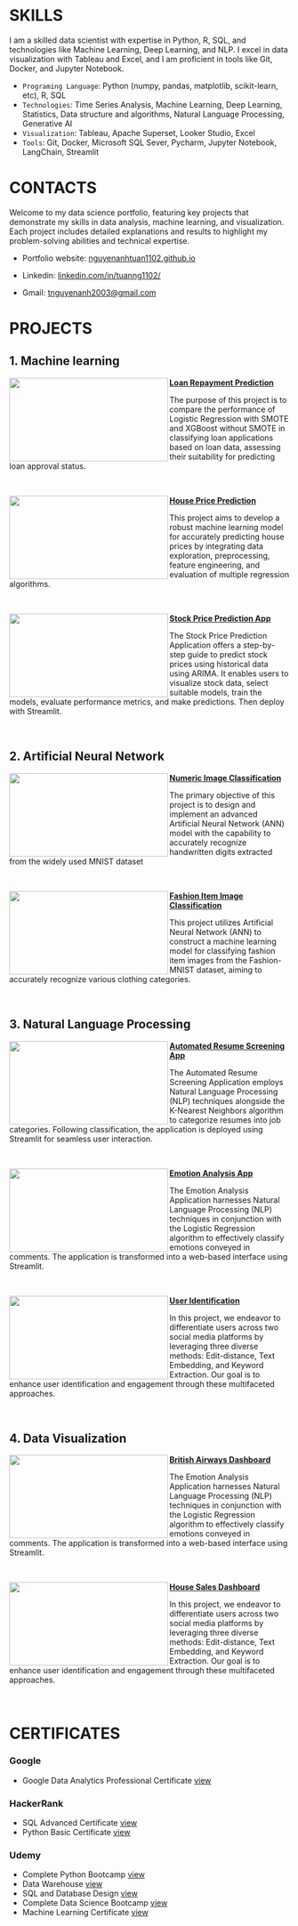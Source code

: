 # SKILLS

I am a skilled data scientist with expertise in Python, R, SQL, and technologies like Machine Learning, Deep Learning, and NLP. I excel in data visualization with Tableau and Excel, and I am proficient in tools like Git, Docker, and Jupyter Notebook.

- ```Programing Language```: Python (numpy, pandas, matplotlib, scikit-learn, etc), R, SQL
- ```Technologies```: Time Series Analysis, Machine Learning, Deep Learning, Statistics, Data structure and algorithms, Natural Language Processing, Generative AI
- ```Visualization```: Tableau, Apache Superset, Looker Studio, Excel
- ```Tools```: Git, Docker, Microsoft SQL Sever, Pycharm, Jupyter Notebook, LangChain, Streamlit

# CONTACTS

Welcome to my data science portfolio, featuring key projects that demonstrate my skills in data analysis, machine learning, and visualization. Each project includes detailed explanations and results to highlight my problem-solving abilities and technical expertise.

- Portfolio website: <a href="https://nguyenanhtuan1102.github.io/">nguyenanhtuan1102.github.io</a>

- Linkedin: <a href="https://linkedin.com/in/tuanng1102/">linkedin.com/in/tuanng1102/</a>

- Gmail: tnguyenanh2003@gmail.com

# PROJECTS
## 1. Machine learning

<a href="https://github.com/tuanng1102/loan-repayment-prediction"> <img align="left" width="285" height="150" src="https://storage.googleapis.com/production-payrup-assets/post/107-1661768972-658-post.jpg"> **[Loan Repayment Prediction](https://github.com/tuanng1102/loan-repayment-prediction)**

The purpose of this project is to compare the performance of Logistic Regression with SMOTE and XGBoost without SMOTE in classifying loan applications based on loan data, assessing their suitability for predicting loan approval status.

<br />

<a href="https://github.com/tuanng1102/house-price-prediction"> <img align="left" width="285" height="150" src="https://img.freepik.com/free-vector/credit-score-flat-composition-with-cityscape-background-doodle-human-characters-with-coins-new-house-vector-illustration_1284-83827.jpg?t=st=1713581157~exp=1713584757~hmac=023bcc058c6505bf2a4d5e4e918f9d15732975acbdf728ba61cf4123a045a922&w=826"> **[House Price Prediction](https://github.com/tuanng1102/house-price-prediction)**

This project aims to develop a robust machine learning model for accurately predicting house prices by integrating data exploration, preprocessing, feature engineering, and evaluation of multiple regression algorithms.

<br />

<a href="https://github.com/tuanng1102/stock-price-prediction-app"> <img align="left" width="285" height="150" src="https://img.freepik.com/premium-vector/stock-market-analysis-concept_23-2148604771.jpg?w=740"> **[Stock Price Prediction App](https://github.com/tuanng1102/stock-price-prediction-app)**

The Stock Price Prediction Application offers a step-by-step guide to predict stock prices using historical data using ARIMA. It enables users to visualize stock data, select suitable models, train the models, evaluate performance metrics, and make predictions. Then deploy with Streamlit.

<br />

## 2. Artificial Neural Network

<a href="https://github.com/tuanng1102/numeric-image-classification"> <img align="left" width="285" height="150" src="https://production-media.paperswithcode.com/datasets/MNIST-0000000001-2e09631a_09liOmx.jpg"> **[Numeric Image Classification](https://github.com/tuanng1102/numeric-image-classification)**

The primary objective of this project is to design and implement an advanced Artificial Neural Network (ANN) model with the capability to accurately recognize handwritten digits extracted from the widely used MNIST dataset

<br />

<a href="https://github.com/tuanng1102/fashion-item-image-classification"> <img align="left" width="285" height="150" src="https://repository-images.githubusercontent.com/551880225/63622c63-717c-4b14-8a18-d750e395f484"> **[Fashion Item Image Classification](https://github.com/tuanng1102/fashion-item-image-classification)**

This project utilizes Artificial Neural Network (ANN) to construct a machine learning model for classifying fashion item images from the Fashion-MNIST dataset, aiming to accurately recognize various clothing categories.

<br />

## 3. Natural Language Processing

<a href="https://github.com/tuanng1102/resume-screening-app"> <img align="left" width="285" height="150" src="https://www.recruiterslineup.com/wp-content/uploads/2022/06/resume-screening-software.png"> **[Automated Resume Screening App](https://github.com/tuanng1102/resume-screening-app)**

The Automated Resume Screening Application employs Natural Language Processing (NLP) techniques alongside the K-Nearest Neighbors algorithm to categorize resumes into job categories. Following classification, the application is deployed using Streamlit for seamless user interaction.

<br />

<a href="https://github.com/tuanng1102/emotion-detection-app"> <img align="left" width="285" height="150" src="https://img.freepik.com/premium-vector/collection-cute-emoticons-reaction-social-media-set-mixed-feeling_90099-587.jpg?w=900"> **[Emotion Analysis App](https://github.com/tuanng1102/emotion-detection-app)**

The Emotion Analysis Application harnesses Natural Language Processing (NLP) techniques in conjunction with the Logistic Regression algorithm to effectively classify emotions conveyed in comments. The application is transformed into a web-based interface using Streamlit.

<br />

<a href="https://github.com/tuanng1102/user-identification"> <img align="left" width="285" height="150" src="https://www.scnsoft.com/blog-pictures/information-security/session-mapping-for-user-identification-01.png"> **[User Identification](https://github.com/tuanng1102/user-identification)**

In this project, we endeavor to differentiate users across two social media platforms by leveraging three diverse methods: Edit-distance, Text Embedding, and Keyword Extraction. Our goal is to enhance user identification and engagement through these multifaceted approaches.

<br />

## 4. Data Visualization

<a href="https://github.com/tuanng1102/british-airway-report"> <img align="left" width="285" height="150" src="https://img.freepik.com/premium-vector/aircraft-plane-runway-airport-terminal-building-landscape-skyline-illustration_7081-1789.jpg?w=740"> **[British Airways Dashboard](https://github.com/tuanng1102/british-airway-report)**

The Emotion Analysis Application harnesses Natural Language Processing (NLP) techniques in conjunction with the Logistic Regression algorithm to effectively classify emotions conveyed in comments. The application is transformed into a web-based interface using Streamlit.

<br />

<a href="https://github.com/tuanng1102/house-sales-dashboard"> <img align="left" width="285" height="150" src="https://img.freepik.com/premium-vector/tiny-character-male-female-hold-gold-coin-dollar-sale-farming-real-estate_169479-985.jpg?w=826"> **[House Sales Dashboard](https://github.com/tuanng1102/house-sales-dashboard)**

In this project, we endeavor to differentiate users across two social media platforms by leveraging three diverse methods: Edit-distance, Text Embedding, and Keyword Extraction. Our goal is to enhance user identification and engagement through these multifaceted approaches.


<br />



# CERTIFICATES

### Google

- Google Data Analytics Professional Certificate <a href="https://www.coursera.org/account/accomplishments/professional-cert/TDU8CMQPHD8L/" target="_blank">view</a>

### HackerRank

- SQL Advanced Certificate <a href="https://www.hackerrank.com/certificates/7b5636a5253f" target="_blank">view</a>
- Python Basic Certificate <a href="https://www.hackerrank.com/certificates/34f66440f720" target="_blank">view</a>

### Udemy

- Complete Python Bootcamp <a href="https://www.udemy.com/certificate/UC-01271e9f-f720-4a1f-a7f4-5a8acbe7e75f/" target="_blank">view</a>
- Data Warehouse <a href="https://www.udemy.com/certificate/UC-6b8944b7-3a6f-4563-a0e5-398e62caf417/" target="_blank">view</a>
- SQL and Database Design <a href="https://www.udemy.com/certificate/UC-e8d8b0fe-0e90-41c8-99b1-8c12ab9cae14/" target="_blank">view</a>
- Complete Data Science Bootcamp <a href="https://www.udemy.com/certificate/UC-a374808d-4512-481b-8444-cd4270f08f35/" target="_blank">view</a>
- Machine Learning Certificate <a href="https://www.udemy.com/certificate/UC-949006ed-ea0c-48a7-976d-c6612318b364/" target="_blank">view</a>

